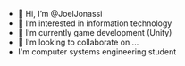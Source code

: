 - 👋 Hi, I’m @JoelJonassi
- 👀 I’m interested in information technology
- 🌱 I’m currently game development (Unity)
- 💞️ I’m looking to collaborate on ...
- I'm computer systems engineering student
<!---
JoelJonassi/JoelJonassi is a ✨ special ✨ repository because its `README.md` (this file) appears on your GitHub profile.
You can click the Preview link to take a look at your changes.
--->

